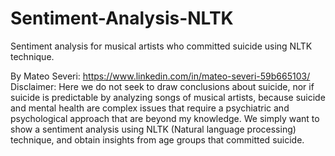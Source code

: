 # Sentiment-Analysis-NLTK
Sentiment analysis for musical artists who committed suicide using NLTK technique.

By Mateo Severi: https://www.linkedin.com/in/mateo-severi-59b665103/
Disclaimer: Here we do not seek to draw conclusions about suicide, nor if suicide is predictable by analyzing songs of musical artists, because suicide and mental health are complex issues that require a psychiatric and psychological approach that are beyond my knowledge. We simply want to show a sentiment analysis using NLTK (Natural language processing) technique, and obtain insights from age groups that committed suicide.
